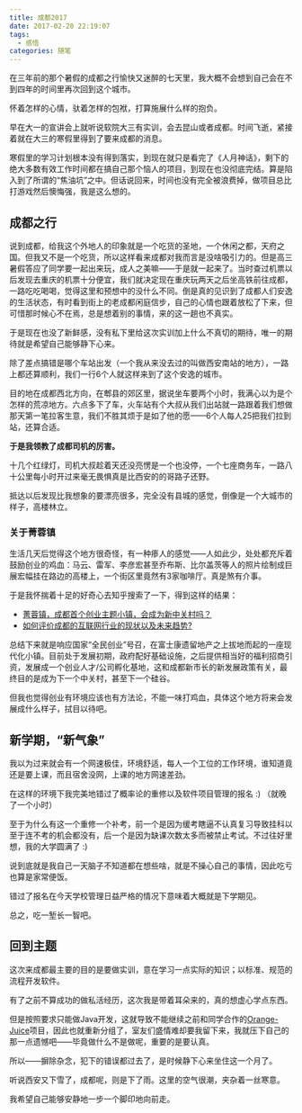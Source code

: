 ```yaml
---
title: 成都2017
date: 2017-02-20 22:19:07
tags: 
  - 感悟
categories: 随笔
---
```




在三年前的那个暑假的成都之行愉快又迷醉的七天里，我大概不会想到自己会在不到四年的时间里再次回到这个城市。

怀着怎样的心情，驮着怎样的包袱，打算施展什么样的抱负。

<!--more-->

早在大一的宣讲会上就听说软院大三有实训，会去昆山或者成都。时间飞逝，紧接着就在大三的寒假里得到了要来成都的消息。

寒假里的学习计划根本没有得到落实，到现在就只是看完了《人月神话》，剩下的绝大多数有效工作时间都在搞自己那个恼人的项目，到现在也没彻底完结。算是陷入到了所谓的“焦油坑”之中。但话说回来，时间也没有完全被浪费掉，做项目总比打游戏然后懊悔强，我是这么想的。

## 成都之行

说到成都，给我这个外地人的印象就是一个吃货的圣地，一个休闲之都，天府之国。但我又不是一个吃货，所以这样看来成都对我而言是没啥吸引力的。但是高三暑假答应了同学要一起出来玩，成人之美嘛——于是就一起来了。当时查过机票以后发现去重庆的机票十分便宜，我们就决定现在重庆玩两天之后坐高铁前往成都，一路吃吃喝喝，觉得这里和预想中的没什么不同。倒是真的见识到了成都人们安逸的生活状态，有时看到街上的老成都闲庭信步，自己的心情也跟着放松了下来，但可惜那时候心不在焉，总是想着别的事情，来的这一趟也不真实。

于是现在也没了新鲜感，没有私下里给这次实训加上什么不真切的期待，唯一的期待就是希望自己能够静下心来。

除了差点搞错是哪个车站出发（一个我从来没去过的叫做西安南站的地方），一路上都还算顺利，我们一行6个人就这样来到了这个安逸的城市。

目的地在成都西北方向，在郫县的郊区里，据说坐车要两个小时，我满心以为是个怎样的荒凉地方。六点多下了车，火车站有个大叔从我们出站就一路跟着我们想做那天第一笔拉客生意，我们不胜其烦于是如了他的愿——6个人每人25把我们拉到站，还算合适。

**于是我领教了成都司机的厉害。**

十几个红绿灯，司机大叔趁着天还没亮愣是一个也没停，一个七座商务车，一路八十公里每小时开过来毫无畏惧真是比西安的的哥路子还野。

抵达以后发现比我想象的要漂亮很多，完全没有县城的感觉，倒像是一个大城市的样子，高楼林立。

### 关于菁蓉镇

生活几天后觉得这个地方很奇怪，有一种瘆人的感觉——人如此少，处处都充斥着鼓励创业的鸡血：马云、雷军、李彦宏甚至乔布斯、比尔盖茨等人的照片绘制成巨展宏幅挂在路边的高楼上，一个街区里竟然有3家咖啡厅。真是煞有介事。

于是我怀揣着十足的好奇心去知乎搜索了一下，得到这样的结果：

+ [菁蓉镇，成都首个创业主题小镇，会成为新中关村吗？](https://www.zhihu.com/question/38584390)
+ [如何评价成都的互联网行业的现状以及未来趋势?](https://www.zhihu.com/question/38545586)

总结下来就是响应国家“全民创业”号召，在富士康遗留地产之上拔地而起的一座现代化小镇。目前处于发展初期，政府配好基础设施，之后提供相当好的福利招商引资，发展成一个创业人才/公司孵化基地，这和成都新市长的新发展政策有关，最终目的是成为下一个中关村，甚至下一个硅谷。

但我也觉得创业有环境应该也有方法论，不能一味打鸡血，具体这个地方将来会发展成什么样子，拭目以待吧。

## 新学期，“新气象”

我以为过来就会有一个网速极佳，环境舒适，每人一个工位的工作环境，谁知道竟还是要上课，而且宿舍没网，上课的地方网速差劲。

在这样的环境下我完美地错过了概率论的重修以及软件项目管理的报名 :) （就晚了一个小时）

至于为什么有这一个重修一个补考，前一个是因为缓考瞎逼不认真复习导致挂科以至于连不考的机会都没有，后一个是因为缺课次数太多而被禁止考试。不过往好里想，我的大学圆满了 :)

说到底就是我自己一天脑子不知道都在想些啥，就是不操心自己的事情，因此吃亏也算是家常便饭。

错过了报名在今天学校管理日益严格的情况下意味着大概就是下学期见。

总之，吃一堑长一智吧。

## 回到主题

这次来成都最主要的目的是要做实训，意在学习一点实际的知识；以标准、规范的流程开发软件。

有了之前不算成功的做私活经历，这次我是带着耳朵来的，真的想虚心学点东西。

但是按照要求只能做Java开发，这就导致不能继续之前和同学合作的[Orange-Juice](https://github.com/function-x/Orange-Juice)项目，因此也就重新分组了，室友们盛情难却要我留下来，我就压下自己的那一点遗憾吧——毕竟做什么不是做呢，重要的是要认真。



所以——摒除杂念，犯下的错误都过去了，是时候静下心来坐住这一个月了。

听说西安又下雪了，成都呢，则是下了雨。这里的空气很潮，夹杂着一丝寒意。

我希望自己能够安静地一步一个脚印地向前走。
